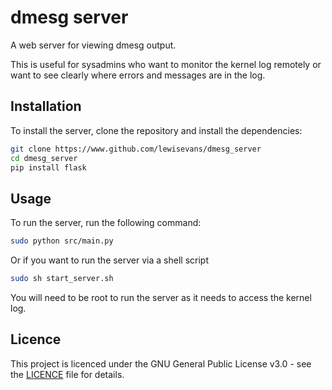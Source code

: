 # dmesg server

A web server for viewing dmesg output.

This is useful for sysadmins who want to monitor the kernel log remotely or want to see clearly where errors and messages are in the log.

## Installation

To install the server, clone the repository and install the dependencies:

```bash
git clone https://www.github.com/lewisevans/dmesg_server
cd dmesg_server
pip install flask
```

## Usage

To run the server, run the following command:

```bash
sudo python src/main.py
```

Or if you want to run the server via a shell script
```bash
sudo sh start_server.sh
```

You will need to be root to run the server as it needs to access the kernel log.

## Licence

This project is licenced under the GNU General Public License v3.0 - see the [LICENCE](LICENCE) file for details.
